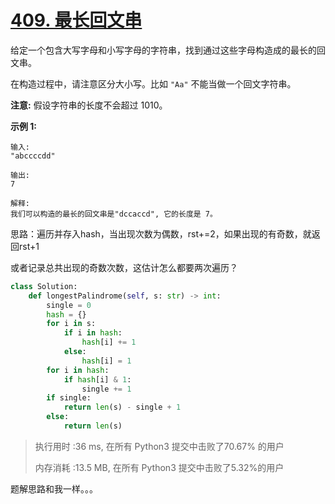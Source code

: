# [409. 最长回文串](https://leetcode-cn.com/problems/longest-palindrome/)

给定一个包含大写字母和小写字母的字符串，找到通过这些字母构造成的最长的回文串。

在构造过程中，请注意区分大小写。比如 `"Aa"` 不能当做一个回文字符串。

**注意:**
 假设字符串的长度不会超过 1010。

**示例 1:** 

```
输入:
"abccccdd"

输出:
7

解释:
我们可以构造的最长的回文串是"dccaccd", 它的长度是 7。
```

思路：遍历并存入hash，当出现次数为偶数，rst+=2，如果出现的有奇数，就返回rst+1

或者记录总共出现的奇数次数，这估计怎么都要两次遍历？

```python
class Solution:
    def longestPalindrome(self, s: str) -> int:
        single = 0
        hash = {}
        for i in s:
            if i in hash:
                hash[i] += 1
            else:
                hash[i] = 1
        for i in hash:
            if hash[i] & 1:
                single += 1
        if single:
            return len(s) - single + 1
        else:
            return len(s)
```

>执行用时 :36 ms, 在所有 Python3 提交中击败了70.67% 的用户
>
>内存消耗 :13.5 MB, 在所有 Python3 提交中击败了5.32%的用户

题解思路和我一样。。。
